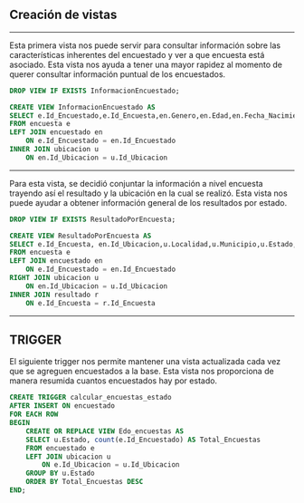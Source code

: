 ## Creación de vistas
-----------

Esta primera vista nos puede servir para consultar información sobre las características inherentes del encuestado y ver a que encuesta está asociado. Esta vista nos ayuda a tener una mayor rapidez al momento de querer consultar información puntual de los encuestados.

```sql
DROP VIEW IF EXISTS InformacionEncuestado;

CREATE VIEW InformacionEncuestado AS
SELECT e.Id_Encuestado,e.Id_Encuesta,en.Genero,en.Edad,en.Fecha_Nacimiento,en.Ocupacion,en.Grado_Estudio,en.Numero_Mudanza,en.Id_Ubicacion,u.Localidad,u.Municipio,u.Estado
FROM encuesta e 
LEFT JOIN encuestado en
	ON e.Id_Encuestado = en.Id_Encuestado
INNER JOIN ubicacion u
	ON en.Id_Ubicacion = u.Id_Ubicacion
```

----

Para esta vista, se decidió conjuntar la información a nivel encuesta trayendo así el resultado y la ubicación en la cual se realizó. Esta vista nos puede ayudar a obtener información general de los resultados por estado.

```sql
DROP VIEW IF EXISTS ResultadoPorEncuesta;

CREATE VIEW ResultadoPorEncuesta AS
SELECT e.Id_Encuesta, en.Id_Ubicacion,u.Localidad,u.Municipio,u.Estado,r.Percepcion_Seguridad_Publica,r.Confianza_Administración_Publica,r.Percepcion_Inseguridad_Publica,r.Percepcion_Incivilidades_Entorno
FROM encuesta e 
LEFT JOIN encuestado en
	ON e.Id_Encuestado = en.Id_Encuestado
RIGHT JOIN ubicacion u
	ON en.Id_Ubicacion = u.Id_Ubicacion
INNER JOIN resultado r
	ON e.Id_Encuesta = r.Id_Encuesta
```

---------------
## TRIGGER

El siguiente trigger nos permite mantener una vista actualizada cada vez que se agreguen encuestados a la base. Esta vista nos proporciona de manera resumida cuantos encuestados hay por estado.

```sql
CREATE TRIGGER calcular_encuestas_estado
AFTER INSERT ON encuestado
FOR EACH ROW
BEGIN	
	CREATE OR REPLACE VIEW Edo_encuestas AS
	SELECT u.Estado, count(e.Id_Encuestado) AS Total_Encuestas 
	FROM encuestado e 
	LEFT JOIN ubicacion u
		ON e.Id_Ubicacion = u.Id_Ubicacion
	GROUP BY u.Estado
	ORDER BY Total_Encuestas DESC
END;
```
